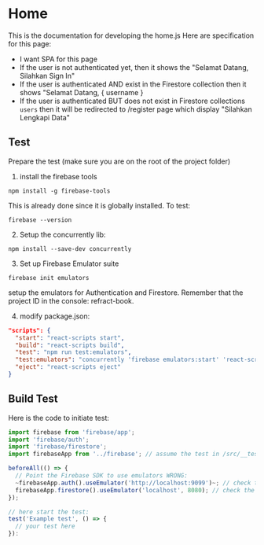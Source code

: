 # Home
This is the documentation for developing the home.js
Here are specification for this page:
- I want SPA for this page
- If the user is not authenticated yet, then it shows the "Selamat Datang, Silahkan Sign In"
- If the user is authenticated AND exist in the Firestore collection then it shows "Selamat Datang, { username }
- If the user is authenticated BUT does not exist in Firestore collections `users` then it will be redirected to /register page which display "Silahkan Lengkapi Data"

## Test
Prepare the test (make sure you are on the root of the project folder)

1. install the firebase tools

```
npm install -g firebase-tools
```
This is already done since it is globally installed. To test:
```
firebase --version
```

2. Setup the concurrently lib:
```
npm install --save-dev concurrently
```

3. Set up Firebase Emulator suite
```
firebase init emulators
```
setup the emulators for Authentication and Firestore. 
Remember that the project ID in the console: refract-book.

4. modify package.json:
```json
"scripts": {
  "start": "react-scripts start",
  "build": "react-scripts build",
  "test": "npm run test:emulators",
  "test:emulators": "concurrently 'firebase emulators:start' 'react-scripts test'",
  "eject": "react-scripts eject"
}
```

## Build Test
Here is the code to initiate test:
```javascript
import firebase from 'firebase/app';
import 'firebase/auth';
import 'firebase/firestore';
import firebaseApp from '../firebase'; // assume the test in /src/__test__

beforeAll(() => {
  // Point the Firebase SDK to use emulators WRONG:
  ~firebaseApp.auth().useEmulator('http://localhost:9099')~; // check the port later
  firebaseApp.firestore().useEmulator('localhost', 8080); // check the port later
});

// here start the test:
test('Example test', () => {
  // your test here
}):
```